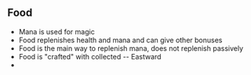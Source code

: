 ## Food
* Mana is used for magic
* Food replenishes health and mana and can give other bonuses
* Food is the main way to replenish mana, does not replenish passively
* Food is "crafted" with collected  -- Eastward
* 